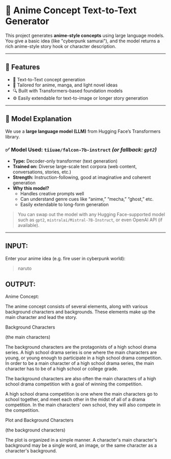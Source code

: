 # 🧠 Anime Concept Text-to-Text Generator

This project generates **anime-style concepts** using large language models. You give a basic idea (like "cyberpunk samurai"), and the model returns a rich anime-style story hook or character description.

---

## 🚀 Features

- 📝 Text-to-Text concept generation
- 🎨 Tailored for anime, manga, and light novel ideas
- 🔍 Built with Transformers-based foundation models
- ⚙️ Easily extendable for text-to-image or longer story generation

---

## 🤖 Model Explanation

We use a **large language model (LLM)** from Hugging Face’s Transformers library.

### ✅ Model Used: `tiiuae/falcon-7b-instruct` *(or fallback: `gpt2`)*

- **Type:** Decoder-only transformer (text generation)
- **Trained on:** Diverse large-scale text corpora (web content, conversations, stories, etc.)
- **Strength:** Instruction-following, good at imaginative and coherent generation
- **Why this model?**
  - Handles creative prompts well
  - Can understand genre cues like “anime,” “mecha,” “ghost,” etc.
  - Easily extendable to long-form generation

> You can swap out the model with any Hugging Face-supported model such as `gpt2`, `mistralai/Mistral-7B-Instruct`, or even OpenAI API (if available).

---
##     INPUT:

Enter your anime idea (e.g. fire user in cyberpunk world):
> naruto

##     OUTPUT:

Anime Concept:

The anime concept consists of several elements, along with various background characters and backgrounds. These elements make up the main character and lead the story.

Background Characters

(the main characters)

The background characters are the protagonists of a high school drama series. A high school drama series is one where the main characters are young, or young enough to participate in a high school drama competition. In order to be a main character of a high school drama series, the main character has to be of a high school or college grade.

The background characters are also often the main characters of a high school drama competition with a goal of winning the competition.

A high school drama competition is one where the main characters go to school together, and meet each other in the midst of all of a drama competition. In the main characters' own school, they will also compete in the competition.

Plot and Background Characters

(the background characters)

The plot is organized in a simple manner. A character's main character's background may be a single word, an image, or the same character as a character's background.

